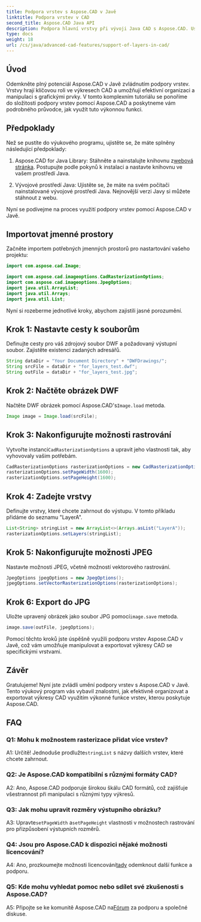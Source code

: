 ```yaml
---
title: Podpora vrstev s Aspose.CAD v Javě
linktitle: Podpora vrstev v CAD
second_title: Aspose.CAD Java API
description: Podpora hlavní vrstvy při vývoji Java CAD s Aspose.CAD. Uspořádejte a exportujte výkresy bez námahy.
type: docs
weight: 18
url: /cs/java/advanced-cad-features/support-of-layers-in-cad/
---
```

## Úvod

Odemkněte plný potenciál Aspose.CAD v Javě zvládnutím podpory vrstev. Vrstvy hrají klíčovou roli ve výkresech CAD a umožňují efektivní organizaci a manipulaci s grafickými prvky. V tomto komplexním tutoriálu se ponoříme do složitosti podpory vrstev pomocí Aspose.CAD a poskytneme vám podrobného průvodce, jak využít tuto výkonnou funkci.

## Předpoklady

Než se pustíte do výukového programu, ujistěte se, že máte splněny následující předpoklady:

1.  Aspose.CAD for Java Library: Stáhněte a nainstalujte knihovnu z[webová stránka](https://releases.aspose.com/cad/java/). Postupujte podle pokynů k instalaci a nastavte knihovnu ve vašem prostředí Java.

2. Vývojové prostředí Java: Ujistěte se, že máte na svém počítači nainstalované vývojové prostředí Java. Nejnovější verzi Javy si můžete stáhnout z webu.

Nyní se podívejme na proces využití podpory vrstev pomocí Aspose.CAD v Javě.

## Importovat jmenné prostory

Začněte importem potřebných jmenných prostorů pro nastartování vašeho projektu:

```java
import com.aspose.cad.Image;

import com.aspose.cad.imageoptions.CadRasterizationOptions;
import com.aspose.cad.imageoptions.JpegOptions;
import java.util.ArrayList;
import java.util.Arrays;
import java.util.List;
```

Nyní si rozeberme jednotlivé kroky, abychom zajistili jasné porozumění.

## Krok 1: Nastavte cesty k souborům

Definujte cesty pro váš zdrojový soubor DWF a požadovaný výstupní soubor. Zajistěte existenci zadaných adresářů.

```java
String dataDir = "Your Document Directory" + "DWFDrawings/";
String srcFile = dataDir + "for_layers_test.dwf";
String outFile = dataDir + "for_layers_test.jpg";
```

## Krok 2: Načtěte obrázek DWF

 Načtěte DWF obrázek pomocí Aspose.CAD's`Image.load` metoda.

```java
Image image = Image.load(srcFile);
```

## Krok 3: Nakonfigurujte možnosti rastrování

 Vytvořte instanci`CadRasterizationOptions` a upravit jeho vlastnosti tak, aby vyhovovaly vašim potřebám.

```java
CadRasterizationOptions rasterizationOptions = new CadRasterizationOptions();
rasterizationOptions.setPageWidth(1600);
rasterizationOptions.setPageHeight(1600);
```

## Krok 4: Zadejte vrstvy

Definujte vrstvy, které chcete zahrnout do výstupu. V tomto příkladu přidáme do seznamu "LayerA".

```java
List<String> stringList = new ArrayList<>(Arrays.asList("LayerA"));
rasterizationOptions.setLayers(stringList);
```

## Krok 5: Nakonfigurujte možnosti JPEG

Nastavte možnosti JPEG, včetně možností vektorového rastrování.

```java
JpegOptions jpegOptions = new JpegOptions();
jpegOptions.setVectorRasterizationOptions(rasterizationOptions);
```

## Krok 6: Export do JPG

 Uložte upravený obrázek jako soubor JPG pomocí`image.save` metoda.

```java
image.save(outFile, jpegOptions);
```

Pomocí těchto kroků jste úspěšně využili podporu vrstev Aspose.CAD v Javě, což vám umožňuje manipulovat a exportovat výkresy CAD se specifickými vrstvami.

## Závěr

Gratulujeme! Nyní jste zvládli umění podpory vrstev s Aspose.CAD v Javě. Tento výukový program vás vybavil znalostmi, jak efektivně organizovat a exportovat výkresy CAD využitím výkonné funkce vrstev, kterou poskytuje Aspose.CAD.

## FAQ

### Q1: Mohu k možnostem rasterizace přidat více vrstev?

 A1: Určitě! Jednoduše prodlužte`stringList` s názvy dalších vrstev, které chcete zahrnout.

### Q2: Je Aspose.CAD kompatibilní s různými formáty CAD?

A2: Ano, Aspose.CAD podporuje širokou škálu CAD formátů, což zajišťuje všestrannost při manipulaci s různými typy výkresů.

### Q3: Jak mohu upravit rozměry výstupního obrázku?

 A3: Upravte`setPageWidth` a`setPageHeight` vlastnosti v možnostech rastrování pro přizpůsobení výstupních rozměrů.

### Q4: Jsou pro Aspose.CAD k dispozici nějaké možnosti licencování?

 A4: Ano, prozkoumejte možnosti licencování[tady](https://purchase.aspose.com/buy) odemknout další funkce a podporu.

### Q5: Kde mohu vyhledat pomoc nebo sdílet své zkušenosti s Aspose.CAD?

A5: Připojte se ke komunitě Aspose.CAD na[Fórum](https://forum.aspose.com/c/cad/19) za podporu a společné diskuse.
